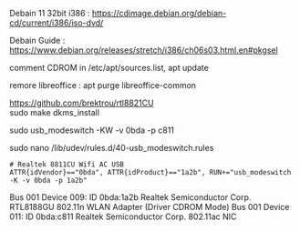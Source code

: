 Debain 11 32bit i386 : https://cdimage.debian.org/debian-cd/current/i386/iso-dvd/  

Debain Guide : https://www.debian.org/releases/stretch/i386/ch06s03.html.en#pkgsel  

comment CDROM in /etc/apt/sources.list, apt update  

remore libreoffice : apt purge libreoffice-common  

https://github.com/brektrou/rtl8821CU  
sudo make dkms_install  

sudo usb_modeswitch -KW -v 0bda -p c811  

sudo nano /lib/udev/rules.d/40-usb_modeswitch.rules 

```
# Realtek 8811CU Wifi AC USB
ATTR{idVendor}=="0bda", ATTR{idProduct}=="1a2b", RUN+="usb_modeswitch -K -v 0bda -p 1a2b"  
```

Bus 001 Device 009: ID 0bda:1a2b Realtek Semiconductor Corp. RTL8188GU 802.11n WLAN Adapter (Driver CDROM Mode)
Bus 001 Device 011: ID 0bda:c811 Realtek Semiconductor Corp. 802.11ac NIC


